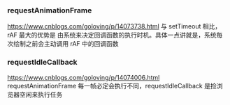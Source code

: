 ### requestAnimationFrame
https://www.cnblogs.com/goloving/p/14073738.html
与 setTimeout 相比，rAF 最大的优势是 由系统来决定回调函数的执行时机。具体一点讲就是，系统每次绘制之前会主动调用 rAF 中的回调函数

### requestIdleCallback
https://www.cnblogs.com/goloving/p/14074006.html
requestAnimationFrame 每一帧必定会执行不同，requestIdleCallback 是捡浏览器空闲来执行任务